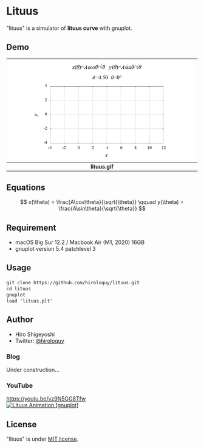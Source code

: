 # Lituus
"lituus" is a simulator of **lituus curve** with gnuplot.

## Demo
|![lituus.gif](lituus.gif)|
|:---:|
|**lituus.gif**|

## Equations
$$
x(\theta) = \frac{A\cos\theta}{\sqrt{\theta}} \qquad
y(\theta) = \frac{A\sin\theta}{\sqrt{\theta}}
$$

<!-- ## Features
You enable to switch terminal type `qt` or `pngcairo` by using **`qtMode`**.
- If you select `qt` terminal (`qtMode==1`), gnuplot opens qt window and you can run this simulator.
The drawing speed of the qt window can be adjusted with the `pause` command and the variable `DELAY_TIME`.

- On the other hand, in `pngcairo` terminal (`qtMode!=1`), you can get a lot of PNG images of the simulation.
By using the outputted images, you can make a video or an animated GIF. -->

<!-- # Operating environment -->
## Requirement
- macOS Big Sur 12.2 / Macbook Air (M1, 2020) 16GB
- gnuplot version 5.4 patchlevel 3

<!-- # Installation -->
 
## Usage
```
git clone https://github.com/hiroloquy/lituus.git
cd lituus
gnuplot
load 'lituus.plt'
```

## Author
* Hiro Shigeyoshi
* Twitter: [@hiroloquy](https://twitter.com/hiroloquy)

### Blog
Under construction...
<!-- This article is written in detail and in Japanese. You can translate it in your language.  
https://hiroloquy.com/2021/07/11/rounded-pentagram-animation/ -->

### YouTube
https://youtu.be/vz9N5GG8Tfw  
[![Lituus Animation [gnuplot]](http://img.youtube.com/vi/vz9N5GG8Tfw/0.jpg)](https://youtu.be/vz9N5GG8Tfw "Lituus Animation [gnuplot]")

## License
"lituus" is under [MIT license](https://github.com/hiroloquy/lituus/blob/master/LICENSE).
 
